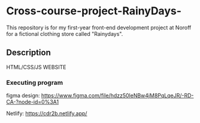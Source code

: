 # Cross-course-project-RainyDays-

This repository is for my first-year front-end development project at Noroff for a fictional clothing store called "Rainydays".

## Description

HTML/CSS/JS WEBSITE

### Executing program

figma design: https://www.figma.com/file/hdzz50leNBw4jM8PqLqeJR/-RD-CA-?node-id=0%3A1
 
Netlify: https://cdr2b.netlify.app/